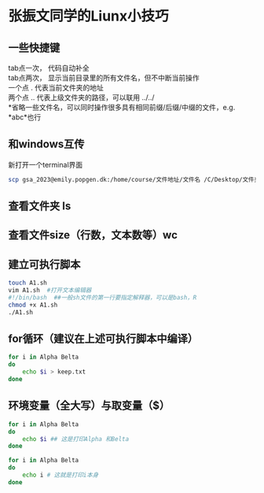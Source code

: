 # 张振文同学的Liunx小技巧
## 一些快捷键
tab点一次， 代码自动补全  
tab点两次， 显示当前目录里的所有文件名，但不中断当前操作  
一个点 . 代表当前文件夹的地址  
两个点 .. 代表上级文件夹的路径，可以联用 ../../   
\*省略一些文件名，可以同时操作很多具有相同前缀/后缀/中缀的文件，e.g. \*abc\*也行  
## 和windows互传
新打开一个terminal界面
```bash
scp gsa_2023@emily.popgen.dk:/home/course/文件地址/文件名 /C/Desktop/文件夹地址
```
## 查看文件夹 ls
## 查看文件size（行数，文本数等）wc 
## 建立可执行脚本
```bash
touch A1.sh
vim A1.sh  #打开文本编辑器
#!/bin/bash  ##一般sh文件的第一行要指定解释器，可以是bash，R
chmod +x A1.sh
./A1.sh
```
## for循环（建议在上述可执行脚本中编译）
```bash
for i in Alpha Belta
do
    echo $i > keep.txt
done
```
## 环境变量（全大写）与取变量（$）
```bash
for i in Alpha Belta
do
    echo $i ## 这是打印Alpha 和Belta
done

for i in Alpha Belta
do
    echo i # 这就是打印i本身
done
```
